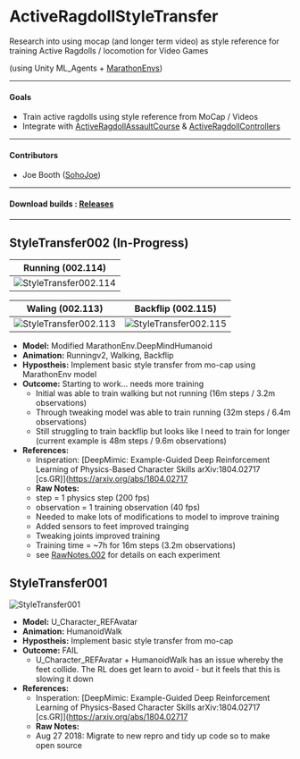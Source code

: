 # ActiveRagdollStyleTransfer
Research into using mocap (and longer term video) as style reference for training Active Ragdolls / locomotion for Video Games

(using Unity ML_Agents + [MarathonEnvs](https://github.com/Unity-Technologies/marathon-envs))

----

#### Goals
* Train active ragdolls using style reference from MoCap / Videos
* Integrate with [ActiveRagdollAssaultCourse](https://github.com/Sohojoe/ActiveRagdollAssaultCourse) & [ActiveRagdollControllers](https://github.com/Sohojoe/ActiveRagdollControllers) 

----

#### Contributors
* Joe Booth ([SohoJoe](https://github.com/Sohojoe))

----

#### Download builds : [Releases](https://github.com/Sohojoe/ActiveRagdollStyleTransfer/releases/)

----

## StyleTransfer002 (In-Progress)

Running (002.114) |
--- | 
![StyleTransfer002.114](images/StyleTransfer002.114-running-32m.gif) | 

Waling (002.113) | Backflip (002.115) |
--- | ---- |
![StyleTransfer002.113](images/StyleTransfer002.113-walking-32m.gif) | ![StyleTransfer002.115](images/StyleTransfer002.115-backflip-48m.gif) 

* **Model:** Modified MarathonEnv.DeepMindHumanoid
* **Animation:** Runningv2, Walking, Backflip
* **Hypostheis:** Implement basic style transfer from mo-cap using MarathonEnv model
* **Outcome:** Starting to work... needs more training
  * Initial was able to train walking but not running (16m steps / 3.2m observations)
  * Through tweaking model was able to train running (32m steps / 6.4m observations)
  * Still struggling to train backflip but looks like I need to train for longer (current example is 48m steps / 9.6m observations)
* **References:** 
  * Insperation: [DeepMimic: Example-Guided Deep Reinforcement Learning of Physics-Based Character Skills arXiv:1804.02717 [cs.GR]](https://arxiv.org/abs/1804.02717 
  * **Raw Notes:**
  * step = 1 physics step (200 fps)
  * observation = 1 training observation (40 fps)
  * Needed to make lots of modifications to model to improve training
  * Added sensors to feet improved trainging
  * Tweaking joints improved training
  * Training time = ~7h for 16m steps (3.2m observations)
  * see [RawNotes.002](RawNotes.002.md) for details on each experiment



## StyleTransfer001
![StyleTransfer001](images/StyleTransfer001.98b-10m.gif)
* **Model:** U_Character_REFAvatar
* **Animation:** HumanoidWalk
* **Hypostheis:** Implement basic style transfer from mo-cap
* **Outcome:** FAIL
  * U_Character_REFAvatar + HumanoidWalk has an issue whereby the feet collide. The RL does get learn to avoid - but it feels that this is slowing it down
* **References:** 
  * Insperation: [DeepMimic: Example-Guided Deep Reinforcement Learning of Physics-Based Character Skills arXiv:1804.02717 [cs.GR]](https://arxiv.org/abs/1804.02717 
  * **Raw Notes:**
  * Aug 27 2018: Migrate to new repro and tidy up code so to make open source

